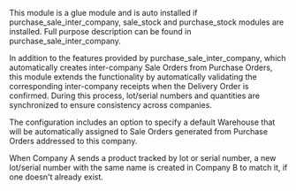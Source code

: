 This module is a glue module and is auto installed if
purchase_sale_inter_company, sale_stock and purchase_stock modules are
installed. Full purpose description can be found in
purchase_sale_inter_company.

In addition to the features provided by purchase_sale_inter_company, which
automatically creates inter-company Sale Orders from Purchase Orders, this module
extends the functionality by automatically validating the corresponding inter-company
receipts when the Delivery Order is confirmed. During this process, lot/serial numbers
and quantities are synchronized to ensure consistency across companies.

The configuration includes an option to specify a default Warehouse that will be
automatically assigned to Sale Orders generated from Purchase Orders addressed to
this company.

When Company A sends a product tracked by lot or serial number, a new
lot/serial number with the same name is created in Company B to match
it, if one doesn't already exist.
